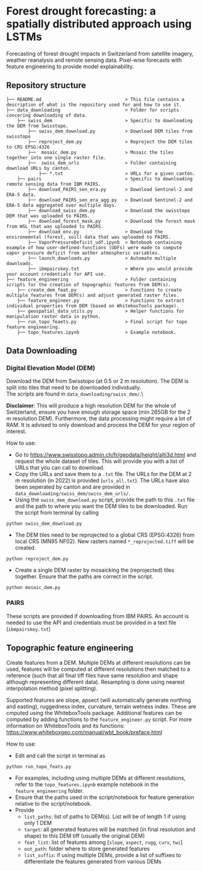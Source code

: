 # Forest drought forecasting: a spatially distributed approach using LSTMs
Forecasting of forest drought impacts in Switzerland from satellite imagery, weather reanalysis and remote sensing data. Pixel-wise forecasts with feature engineering to provide model explainability.

## Repository structure

```.
├── README.md                               > This file contains a description of what is the repository used for and how to use it.
├── data_downloading                        > Folder for scripts concering downloading of data.
    ├── swiss_dem                           > Specific to downloading the DEM from Swisstopo.
        ├── swiss_dem_download.py           > Download DEM tiles from swisstopo
        ├── reproject_dem.py                > Reproject the DEM tiles to CRS EPSG:4326
        ├──  mosaic_dem.py                  > Mosaic the tiles together into one single raster file.
        ├──  swiss_dem_urls                 > Folder containing download URLs by canton.
            ├── *.txt                       > URLs for a given canton.
    ├── pairs                               > Specific to downloading remote sensing data from IBM PAIRS.
        ├── download_PAIRS_sen_era.py       > Download Sentinel-2 and ERA-5 data. 
        ├── download_PAIRS_sen_era_agg.py   > Download Sentinel-2 and ERA-5 data aggregated over multiple days.
        ├── download_swiss_dem.py           > Download the swisstopo DEM that was uploaded to PAIRS.
        ├── download_forest_mask.py         > Download the forest mask from WSL that was uploaded to PAIRS.
        ├── download_env.py                 > Download the environemntal (forest, soil) data that was uploaded to PAIRS.
        ├── VaporPressureDeficit_udf.ipynb  > Notebook containing example of how user-defined-functions (UDFs) were made to compute vapor pressure deficit from aother atmospheric variables.
        ├── launch_downloads.py             > Automate multiple downloads.
        ├── ibmpairskey.txt                 > Where you would provide your account credentials for API use.
├── feature_engineering                     > Folder containing scripts for the creation of topographic features from DEM(s).
    ├── create_dem_feat.py                  > Functions to create multiple features from DEM(s) and adjust generated raster files.
    ├── feature_engineer.py                 > Functions to extract individual properties from DEM (based on WhiteboxTools package).
    ├── geospatial_data_utils.py            > Helper functions for manipulation raster data in python.
    ├── run_topo_feaets.py                  > Final script for topo feature engineering.
    ├── topo_features.ipynb                 > Example notebook. 

```
    
## Data Downloading 
### Digital Elevation Model (DEM)

Download the DEM from Swisstopo (at 0.5 or 2 m resolution). The DEM is split into tiles that need to be downloaded individually.\
The scripts are found in `data_downloading/swiss_dem/`.\

**Disclaimer**: This will produce a high resolution DEM for the whole of Switzerland, ensure you have enough storage space (min 265GB for the 2 m resolution DEM). Furthermore, the data processing might require a lot of RAM. It is advised to only download and process the DEM for your region of interest. 

How to use:
- Go to https://www.swisstopo.admin.ch/fr/geodata/height/alti3d.html and request the whole dataset of tiles. This will provide you with a list of URLs that you can call to download.
- Copy the URLs and save them to a `.txt` file. The URLs for the DEM at 2 m resolution (in 2022) is provided (`urls_all.txt`). The URLs have also been seperated by canton and are provided in `data_downloading/swiss_dem/swiss_dem_urls/`.
- Using the `swiss_dem_download.py` script, provide the path to this `.txt` file and the path to where you want the DEM tiles to be downloaded. Run the script from terminal by calling
```
python swiss_dem_download.py
```
- The DEM tiles need to be reprojected to a global CRS (EPSG:4326) from local CRS (MN95 NF02). New rasters named `*_reprojected.tiff` will be created. 
```
python reproject_dem.py
```
- Create a single DEM raster by mosaicking the (reprojected) tiles together. Ensure that the paths are correct in the script.
```
python mosaic_dem.py
```


### PAIRS
These scripts are provided if downloading from IBM PAIRS. An account is needed to use the API and credentials must be provided in a text file (`ibmpairskey.txt`)

## Topographic feature engineering

Create features from a DEM. Multiple DEMs at different resolutions can be used, features will be computed at different resolutions then matched to a reference (such that all final tiff files have same resolution and shape although representing different data). Resampling is done using nearest interpolation method (pixel splitting).

Supported features are slope, apsect (will automatically generate northing and easting), ruggedness index, curvature, terrain wetness index. These are cmputed using the WhiteboxTools package. Additional features can be computed by adding functions to the `feature_engineer.py` script. For more information on WhiteboxTools and its functions: https://www.whiteboxgeo.com/manual/wbt_book/preface.html

How to use:
- Edit and call the script in terminal as 
```
python run_topo_feats.py
```
- For examples, including using multiple DEMs at different resolutions, refer to the `topo_features.ipynb` example notebook in the `feature_engineering` folder.
- Ensure that the paths used in the script/notebook for feature generation relative to the script/notebook.
- Provide
  - `list_paths`: list of paths to DEM(s). List will be of length 1 if using only 1 DEM
  - `target`: all generated features will be matched (in final resolution and shape) to this DEM tiff (usually the original DEM)
  - `feat_list`: list of features among [`slope`, `aspect`, `rugg`, `curv`, `twi`]
  - `out_path`: folder where to store generated features
  - `list_suffix`: if using multiple DEMs, provide a list of suffixes to differentiate the features generated from various DEMs
